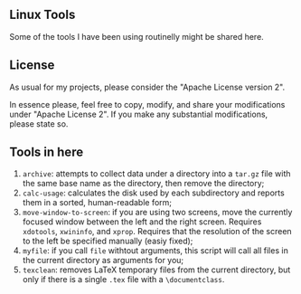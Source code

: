 Linux Tools
-----------

Some of the tools I have been using routinelly might be shared here.


License
-------

As usual for my projects, please consider the "Apache License version 2".

In essence please, feel free to copy, modify, and share your modifications under
"Apache License 2". If you make any substantial modifications, please state so.


Tools in here
-------------

1. `archive`: attempts to collect data under a directory into a `tar.gz` file
	with the same base name as the directory, then remove the directory;
1. `calc-usage`: calculates the disk used by each subdirectory and reports them
	in a sorted, human-readable form;
1. `move-window-to-screen`: if you are using two screens, move the currently
	focused window between the left and the right screen. Requires
	`xdotools`, `xwininfo`, and `xprop`. Requires that the resolution of the
	screen to the left be specified manually (easiy fixed);
1. `myfile`: if you call `file` withtout arguments, this script will call all
	files in the current directory as arguments for you;
1. `texclean`: removes LaTeX temporary files from the current directory, but
	only if there is a single `.tex` file with a `\documentclass`.
